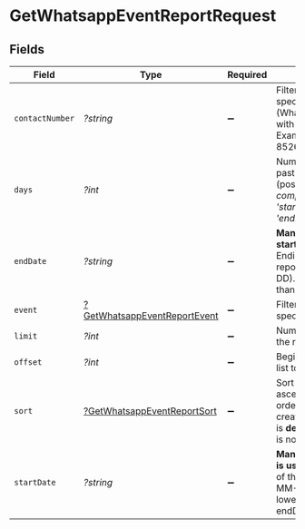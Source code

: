 # GetWhatsappEventReportRequest


## Fields

| Field                                                                                                                          | Type                                                                                                                           | Required                                                                                                                       | Description                                                                                                                    |
| ------------------------------------------------------------------------------------------------------------------------------ | ------------------------------------------------------------------------------------------------------------------------------ | ------------------------------------------------------------------------------------------------------------------------------ | ------------------------------------------------------------------------------------------------------------------------------ |
| `contactNumber`                                                                                                                | *?string*                                                                                                                      | :heavy_minus_sign:                                                                                                             | Filter results for specific contact (WhatsApp Number with country code. Example, 85264318721)                                  |
| `days`                                                                                                                         | *?int*                                                                                                                         | :heavy_minus_sign:                                                                                                             | Number of days in the past including today (positive integer). _Not compatible with 'startDate' and 'endDate'_<br/>            |
| `endDate`                                                                                                                      | *?string*                                                                                                                      | :heavy_minus_sign:                                                                                                             | **Mandatory if startDate is used.** Ending date of the report (YYYY-MM-DD). Must be greater than equal to startDate<br/>       |
| `event`                                                                                                                        | [?GetWhatsappEventReportEvent](../../models/operations/GetWhatsappEventReportEvent.md)                                         | :heavy_minus_sign:                                                                                                             | Filter the report for a specific event type                                                                                    |
| `limit`                                                                                                                        | *?int*                                                                                                                         | :heavy_minus_sign:                                                                                                             | Number limitation for the result returned                                                                                      |
| `offset`                                                                                                                       | *?int*                                                                                                                         | :heavy_minus_sign:                                                                                                             | Beginning point in the list to retrieve from                                                                                   |
| `sort`                                                                                                                         | [?GetWhatsappEventReportSort](../../models/operations/GetWhatsappEventReportSort.md)                                           | :heavy_minus_sign:                                                                                                             | Sort the results in the ascending/descending order of record creation. Default order is **descending** if `sort` is not passed |
| `startDate`                                                                                                                    | *?string*                                                                                                                      | :heavy_minus_sign:                                                                                                             | **Mandatory if endDate is used.** Starting date of the report (YYYY-MM-DD). Must be lower than equal to endDate<br/>           |